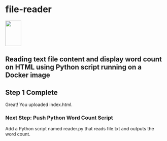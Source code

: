 # file-reader
[<img src="https://github.com/user-attachments/assets/1f267829-94d2-4b9f-b500-1c9bf8303865" width="50" height="80">](https://georges034302.github.io/file-reader/)

## Reading text file content and display word count on HTML using Python script running on a Docker image
## Step 1 Complete
Great! You uploaded index.html.
### Next Step: Push Python Word Count Script
Add a Python script named reader.py that reads file.txt and outputs the word count.
